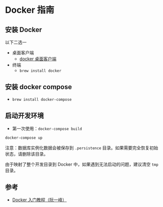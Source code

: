 # Docker 指南


## 安装 Docker

以下二选一
* 桌面客户端
  * [docker 桌面客户端](https://www.docker.com/products/docker-desktop)
* 终端
  * `brew install docker`

## 安装 docker compose

* `brew install docker-compose`

## 启动开发环境

* 第一次使用：`docker-compose build`

```bash
docker-compose up
```

注意：数据库实例化数据会被保存到 `.persistence` 目录。如果需要完全恢复初始状态，请删除该目录。

由于映射了整个开发目录到 Docker 中，如果遇到无法启动的问题，建议清空 `tmp` 目录。


## 参考
* [Docker 入门教程（阮一峰）](https://www.ruanyifeng.com/blog/2018/02/docker-tutorial.html)